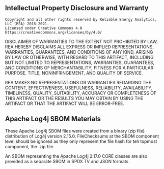 <h2> Intellectual Property Disclosure and Warranty </h2>
 
	Copyright and all other rights reserved by Reliable Energy Analytics, LLC (REA) 2018-2021. 
	Licensed under Creative Commons 4.0 https://creativecommons.org/licenses/by/4.0/  
DISCLAIMER OF WARRANTIES
TO THE EXTENT NOT PROHIBITED BY LAW, REA HEREBY DISCLAIMS ALL EXPRESS OR IMPLIED REPRESENTATIONS, 
WARRANTIES, GUARANTEES, AND CONDITIONS OF ANY KIND, ARISING BY LAW OR OTHERWISE, WITH REGARD TO THIS ARTIFACT, 
INCLUDING BUT NOT LIMITED TO REPRESENTATIONS, WARRANTIES, GUARANTEES, AND CONDITIONS OF MERCHANTABILITY, 
FITNESS FOR A PARTICULAR PURPOSE, TITLE, NONINFRINGEMENT, AND QUALITY OF SERVICE.
 
REA MAKES NO REPRESENTATIONS OR WARRANTIES REGARDING THE CONTENT, EFFECTIVENESS, USEFULNESS, RELIABILITY, 
AVAILABILITY, TIMELINESS, QUALITY, SUITABILITY, ACCURACY OR COMPLETENESS OF THIS ARTIFACT OR THE 
RESULTS YOU MAY OBTAIN BY USING THE ARTIFACT OR THAT THE ARTIFACT WILL BE ERROR-FREE.
<h2>Apache Log4j SBOM Materials</h2>
These Apache Log4j SBOM files were created from a binary (zip file) distribution of Log4j version 2.15.0. FileChecksums at the SBOM component level should be ignored as they only represent the file hash for teh topmost component, the .zip file.
<p>
An SBOM representing the Apache Log4j 2.17.0 CORE classes are also provided as a separate SBOM in SPDX TV and JSON formats.

